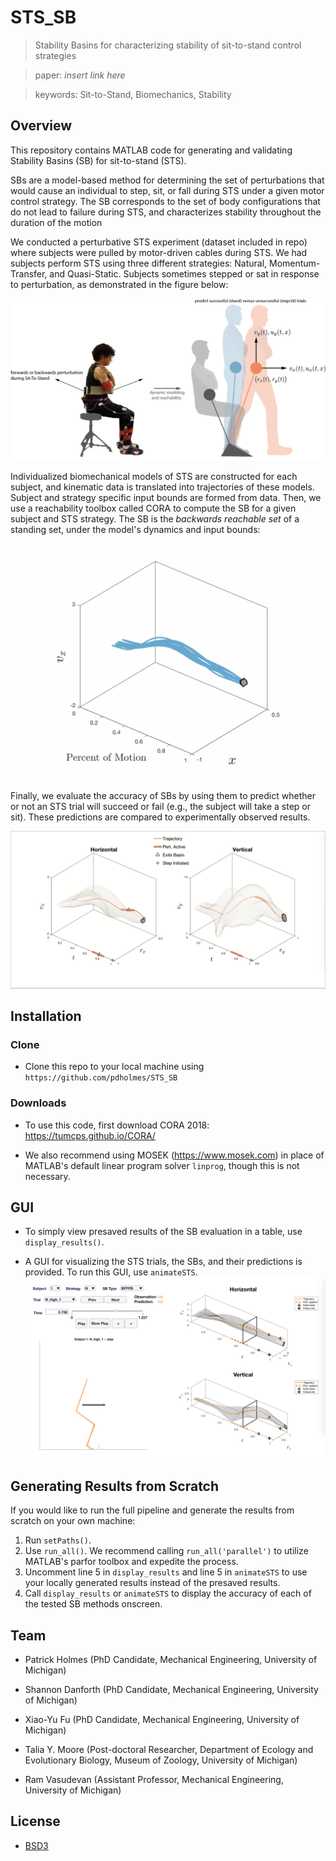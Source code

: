 # STS_SB

> Stability Basins for characterizing stability of sit-to-stand control strategies

> paper: *insert link here*

> keywords: Sit-to-Stand, Biomechanics, Stability

## Overview

This repository contains MATLAB code for generating and validating Stability Basins (SB) for sit-to-stand (STS).

SBs are a model-based method for determining the set of perturbations that would cause an individual to step, sit, or fall during STS under a given motor control strategy. The SB corresponds to the set of body configurations that do not lead to failure during STS, and characterizes stability throughout the duration of the motion

We conducted a perturbative STS experiment (dataset included in repo) where subjects were pulled by motor-driven cables during STS.
We had subjects perform STS using three different strategies: Natural, Momentum-Transfer, and Quasi-Static.
Subjects sometimes stepped or sat in response to perturbation, as demonstrated in the figure below:

![](https://github.com/pdholmes/STS_SB/blob/master/images/models.png "STS cartoon")

Individualized biomechanical models of STS are constructed for each subject, and kinematic data is translated into trajectories of these models.
Subject and strategy specific input bounds are formed from data.
Then, we use a reachability toolbox called CORA to compute the SB for a given subject and STS strategy.
The SB is the *backwards reachable set* of a standing set, under the model's dynamics and input bounds:

![](https://github.com/pdholmes/STS_SB/blob/master/images/backprop_x.gif "BRS")

Finally, we evaluate the accuracy of SBs by using them to predict whether or not an STS trial will succeed or fail (e.g., the subject will take a step or sit).
These predictions are compared to experimentally observed results.

![](https://github.com/pdholmes/STS_SB/blob/master/images/basin_step.png "SB predicts step will occur")

## Installation
### Clone
- Clone this repo to your local machine using `https://github.com/pdholmes/STS_SB`
### Downloads
- To use this code, first download CORA 2018: https://tumcps.github.io/CORA/

- We also recommend using MOSEK (https://www.mosek.com) in place of MATLAB's default linear program solver `linprog`, though this is not necessary.
## GUI
- To simply view presaved results of the SB evaluation in a table, use `display_results()`.

- A GUI for visualizing the STS trials, the SBs, and their predictions is provided. To run this GUI, use `animateSTS`.
![](https://github.com/pdholmes/STS_SB/blob/master/images/GUI_example.png "GUI for visualizing STS results")
## Generating Results from Scratch
If you would like to run the full pipeline and generate the results from scratch on your own machine:
1) Run `setPaths()`.
2) Use `run_all()`. We recommend calling `run_all('parallel')` to utilize MATLAB's parfor toolbox and expedite the process.
3) Uncomment line 5 in `display_results` and line 5 in `animateSTS` to use your locally generated results instead of the presaved results.
4) Call `display_results` or `animateSTS` to display the accuracy of each of the tested SB methods onscreen.
## Team
- Patrick Holmes (PhD Candidate, Mechanical Engineering, University of Michigan)

- Shannon Danforth (PhD Candidate, Mechanical Engineering, University of Michigan)

- Xiao-Yu Fu (PhD Candidate, Mechanical Engineering, University of Michigan)
- Talia Y. Moore (Post-doctoral Researcher, Department of Ecology and Evolutionary Biology, Museum of Zoology, University of Michigan)
- Ram Vasudevan (Assistant Professor, Mechanical Engineering, University of Michigan)

## License
- [BSD3](https://opensource.org/licenses/BSD-3-Clause)
